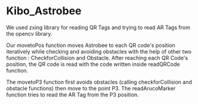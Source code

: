 # Kibo_Astrobee

We used zxing library for reading QR Tags and trying to read AR Tags from the opencv library.

Our movetoPos function moves Astrobee to each QR code's position iteratively while checking and avoiding obstacles with the help of other two function : CheckforCollision and Obstacle.
After reaching each QR Code's position, the QR code is read with the code written inside readQRCode function.

The movetoP3 function first avoids obstacles (calling checkforCollision and obstacle functions) then move to the point P3. 
The readArucoMarker function tries to read the AR Tag from the P3 position.
